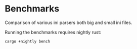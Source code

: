 # Benchmarks

Comparison of various ini parsers both big and small ini files.

Running the benchmarks requires nightly rust:

```
cargo +nightly bench
```
